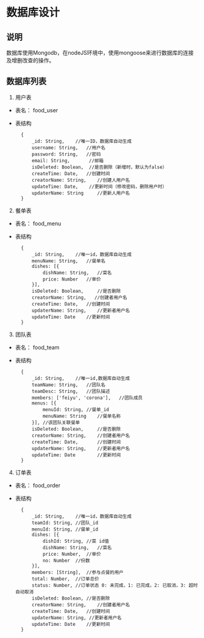 
# 数据库设计

## 说明

数据库使用Mongodb，在nodeJS环境中，使用mongoose来进行数据库的连接及增删改查的操作。


## 数据库列表

1. 用户表

* 表名： food_user
* 表结构 
        
        {
            _id: String,    //唯一ID，数据库自动生成
            username: String,   //用户名
            password: String,   //密码
            email: String,       //邮箱
            isDeleted: Boolean,  //是否删除（新增时，默认为false）
            createTime: Date,   //创建时间
            creatorName: String,    //创建人用户名
            updateTime: Date,    //更新时间（修改密码，删除用户时）
            updaterName: String     //更新人用户名
        }
        
2. 餐单表

* 表名： food_menu
* 表结构

        {   
            _id: String,    //唯一id，数据库自动生成
            menuName: String,   //餐单名
            dishes: [{
                dishName: String,   //菜名   
                price: Number   //单价
            }],
            isDeleted: Boolean,     //是否删除
            creatorName: String,   //创建者用户名
            createTime: Date,   //创建时间
            updaterName: String,    //更新者用户名
            updateTime: Date    //更新时间
        }
        
3. 团队表

* 表名： food_team
* 表结构

        {   
            _id: String,    //唯一id,数据库自动生成
            teamName: String,   //团队名
            teamDesc: String,   //团队描述
            members: ['feiyu', 'corona'],   //团队成员
            menus: [{
                menuId: String, //餐单_id
                menuName: String    //餐单名称
            }], //该团队关联餐单
            isDeleted: Boolean,     //是否删除
            creatorName: String,    //创建者用户名
            createTime: Date,       //创建时间
            updaterName: String,    //更新者用户名
            updateTime: Date        //更新时间
        }

4. 订单表

* 表名： food_order
* 表结构

        {
            _id: String,    //唯一id，数据库自动生成
            teamId: String, //团队_id
            menuId: String, //餐单_id
            dishes: [{
                dishId: String, //菜 id值 
                dishName: String,   //菜名
                price: Number,  //单价
                no: Number  //份数
            }],
            members: [String],  //参与点餐的用户
            total: Number,  //订单总价
            status: Number, //订单状态 0: 未完成，1: 已完成，2: 已取消，3: 超时自动取消
            isDeleted: Boolean, //是否删除
            creatorName: String,    //创建者用户名
            createTime: Date,   //创建时间
            updaterName: String, //更新者用户名
            updateTime: Date    //更新时间
        }